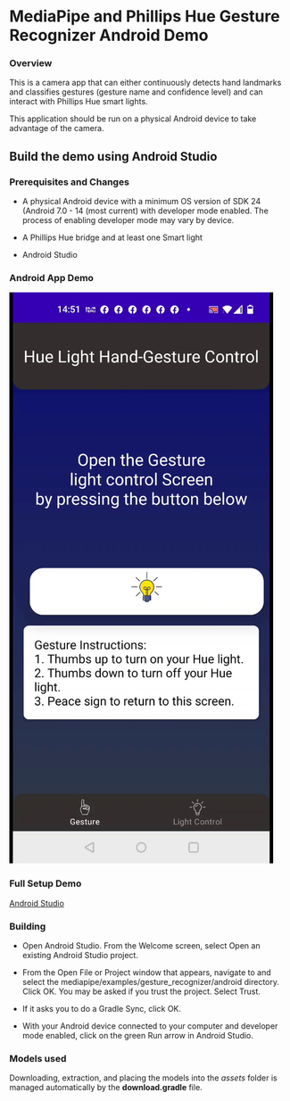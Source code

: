 
# MediaPipe and Phillips Hue Gesture Recognizer Android Demo

### Overview

This is a camera app that can either continuously detects hand landmarks and classifies gestures (gesture name and confidence level) and can interact with Phillips Hue smart lights.

This application should be run on a physical Android device to take advantage of the camera.

## Build the demo using Android Studio

### Prerequisites and Changes

*   A physical Android device with a minimum OS version of SDK 24 (Android 7.0 -
    14 (most current) with developer mode enabled. The process of enabling developer mode
    may vary by device.
    
*   A Phillips Hue bridge and at least one Smart light
*   Android Studio

### Android App Demo
![AppDemo](phillipshuedem.gif)


### Full Setup Demo
[Android Studio](phillipshuedemo.mp4)



### Building

*   Open Android Studio. From the Welcome screen, select Open an existing
    Android Studio project.

*   From the Open File or Project window that appears, navigate to and select
    the mediapipe/examples/gesture_recognizer/android directory. Click OK. You may
    be asked if you trust the project. Select Trust.

*   If it asks you to do a Gradle Sync, click OK.

*   With your Android device connected to your computer and developer mode
    enabled, click on the green Run arrow in Android Studio.


### Models used

Downloading, extraction, and placing the models into the *assets* folder is
managed automatically by the **download.gradle** file.
